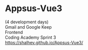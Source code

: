 # Appsus-Vue3
(4 development days)\
Gmail and Google Keep\
Frontend\
Coding Academy Sprint 3\
https://shalhev.github.io/Appsus-Vue3/
